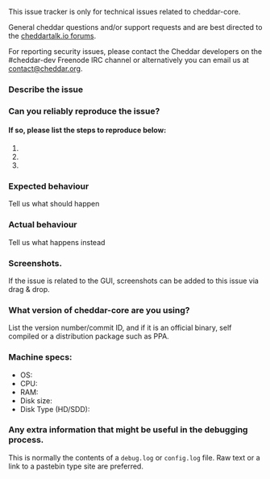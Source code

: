 <!--- Remove sections that do not apply -->

This issue tracker is only for technical issues related to cheddar-core.

General cheddar questions and/or support requests and are best directed to the [cheddartalk.io forums](https://cheddartalk.io/).

For reporting security issues, please contact the Cheddar developers on the #cheddar-dev Freenode IRC channel or alternatively you can email us at contact@cheddar.org.

### Describe the issue

### Can you reliably reproduce the issue?
#### If so, please list the steps to reproduce below:
1.
2.
3.

### Expected behaviour
Tell us what should happen

### Actual behaviour
Tell us what happens instead

### Screenshots.
If the issue is related to the GUI, screenshots can be added to this issue via drag & drop.

### What version of cheddar-core are you using?
List the version number/commit ID, and if it is an official binary, self compiled or a distribution package such as PPA.

### Machine specs:
- OS:
- CPU:
- RAM:
- Disk size:
- Disk Type (HD/SDD):

### Any extra information that might be useful in the debugging process.
This is normally the contents of a `debug.log` or `config.log` file. Raw text or a link to a pastebin type site are preferred.

